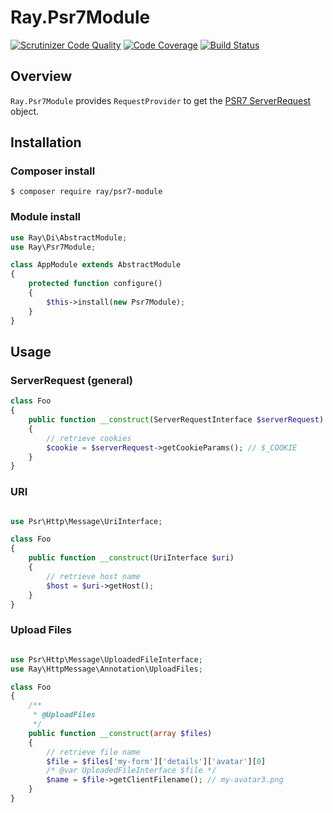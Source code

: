 # Ray.Psr7Module

[![Scrutinizer Code Quality](https://scrutinizer-ci.com/g/ray-di/Ray.Psr7Module/badges/quality-score.png?b=master)](https://scrutinizer-ci.com/g/ray-di/Ray.Psr7Module/?branch=master)
[![Code Coverage](https://scrutinizer-ci.com/g/ray-di/Ray.Psr7Module/badges/coverage.png?b=master)](https://scrutinizer-ci.com/g/ray-di/Ray.Psr7Module/?branch=master)
[![Build Status](https://travis-ci.org/ray-di/Ray.Psr7Module.svg?branch=master)](https://travis-ci.org/ray-di/Ray.Psr7Module)


## Overview

`Ray.Psr7Module` provides `RequestProvider` to get the [PSR7 ServerRequest](https://github.com/php-fig/http-message/blob/master/src/ServerRequestInterface.php) object.

## Installation

### Composer install

    $ composer require ray/psr7-module

### Module install

```php
use Ray\Di\AbstractModule;
use Ray\Psr7Module;

class AppModule extends AbstractModule
{
    protected function configure()
    {
        $this->install(new Psr7Module);
    }
}
```

## Usage

### ServerRequest (general)

````php
class Foo
{
    public function __construct(ServerRequestInterface $serverRequest)
    {
        // retrieve cookies
        $cookie = $serverRequest->getCookieParams(); // $_COOKIE
    }
}
````

### URI
````php

use Psr\Http\Message\UriInterface;

class Foo
{
    public function __construct(UriInterface $uri)
    {
        // retrieve host name
        $host = $uri->getHost();
    }
}
````

### Upload Files

````php

use Psr\Http\Message\UploadedFileInterface;
use Ray\HttpMessage\Annotation\UploadFiles;

class Foo
{
    /**
     * @UploadFiles
     */
    public function __construct(array $files)
    {
        // retrieve file name
        $file = $files['my-form']['details']['avatar'][0]
        /* @var UploadedFileInterface $file */
        $name = $file->getClientFilename(); // my-avatar3.png
    }
}
````
